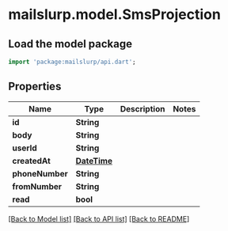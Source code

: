 # mailslurp.model.SmsProjection

## Load the model package
```dart
import 'package:mailslurp/api.dart';
```

## Properties
Name | Type | Description | Notes
------------ | ------------- | ------------- | -------------
**id** | **String** |  | 
**body** | **String** |  | 
**userId** | **String** |  | 
**createdAt** | [**DateTime**](DateTime) |  | 
**phoneNumber** | **String** |  | 
**fromNumber** | **String** |  | 
**read** | **bool** |  | 

[[Back to Model list]](../README#documentation-for-models) [[Back to API list]](../README#documentation-for-api-endpoints) [[Back to README]](../README)


